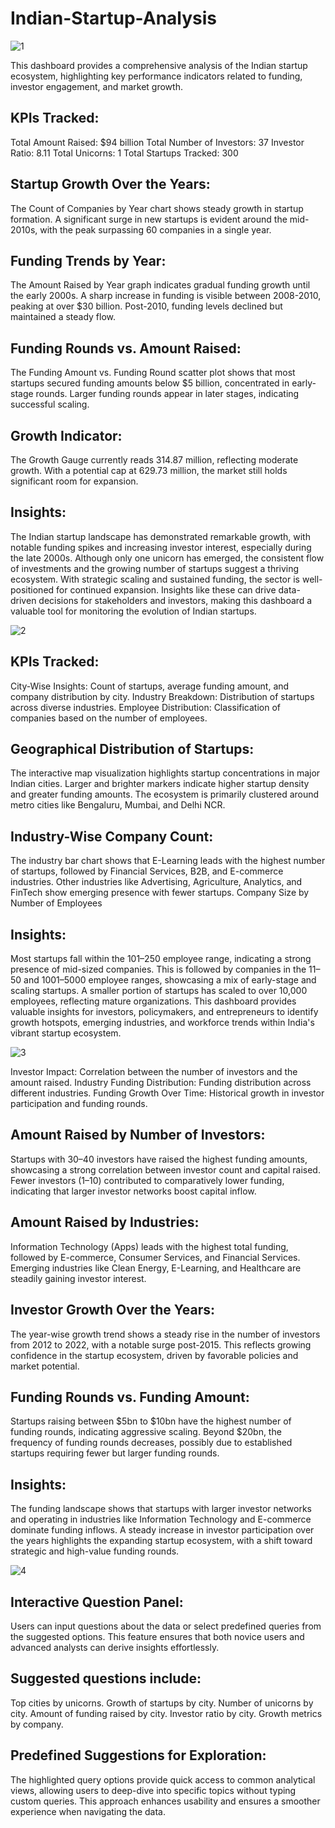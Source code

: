 # Indian-Startup-Analysis
![1](https://github.com/user-attachments/assets/deb1a22b-435f-400c-9cd7-a521f3ffbdaa)

This dashboard provides a comprehensive analysis of the Indian startup ecosystem, highlighting key performance indicators related to funding, investor engagement, and market growth.

## KPIs Tracked:
Total Amount Raised: $94 billion
Total Number of Investors: 37
Investor Ratio: 8.11
Total Unicorns: 1
Total Startups Tracked: 300

## Startup Growth Over the Years:
The Count of Companies by Year chart shows steady growth in startup formation.
A significant surge in new startups is evident around the mid-2010s, with the peak surpassing 60 companies in a single year.

## Funding Trends by Year:
The Amount Raised by Year graph indicates gradual funding growth until the early 2000s.
A sharp increase in funding is visible between 2008-2010, peaking at over $30 billion.
Post-2010, funding levels declined but maintained a steady flow.

## Funding Rounds vs. Amount Raised:
The Funding Amount vs. Funding Round scatter plot shows that most startups secured funding amounts below $5 billion, concentrated in early-stage rounds.
Larger funding rounds appear in later stages, indicating successful scaling.

## Growth Indicator:
The Growth Gauge currently reads 314.87 million, reflecting moderate growth.
With a potential cap at 629.73 million, the market still holds significant room for expansion.

## Insights:
The Indian startup landscape has demonstrated remarkable growth, with notable funding spikes and increasing investor interest, especially during the late 2000s. 
Although only one unicorn has emerged, the consistent flow of investments and the growing number of startups suggest a thriving ecosystem. With strategic scaling and sustained funding, the sector is well-positioned for continued expansion.
Insights like these can drive data-driven decisions for stakeholders and investors, making this dashboard a valuable tool for monitoring the evolution of Indian startups.

![2](https://github.com/user-attachments/assets/a1a17f88-ce00-404f-93b8-d97bf3764ea8)

## KPIs Tracked:
City-Wise Insights: Count of startups, average funding amount, and company distribution by city.
Industry Breakdown: Distribution of startups across diverse industries.
Employee Distribution: Classification of companies based on the number of employees.

## Geographical Distribution of Startups:
The interactive map visualization highlights startup concentrations in major Indian cities.
Larger and brighter markers indicate higher startup density and greater funding amounts.
The ecosystem is primarily clustered around metro cities like Bengaluru, Mumbai, and Delhi NCR.

## Industry-Wise Company Count:
The industry bar chart shows that E-Learning leads with the highest number of startups, followed by Financial Services, B2B, and E-commerce industries.
Other industries like Advertising, Agriculture, Analytics, and FinTech show emerging presence with fewer startups.
Company Size by Number of Employees

## Insights:
Most startups fall within the 101–250 employee range, indicating a strong presence of mid-sized companies.
This is followed by companies in the 11–50 and 1001–5000 employee ranges, showcasing a mix of early-stage and scaling startups.
A smaller portion of startups has scaled to over 10,000 employees, reflecting mature organizations.
This dashboard provides valuable insights for investors, policymakers, and entrepreneurs to identify growth hotspots, emerging industries, and workforce trends within India's vibrant startup ecosystem.

![3](https://github.com/user-attachments/assets/f91a67c8-05ff-4c7c-8e29-44e1eea20498)

Investor Impact: Correlation between the number of investors and the amount raised.
Industry Funding Distribution: Funding distribution across different industries.
Funding Growth Over Time: Historical growth in investor participation and funding rounds.

## Amount Raised by Number of Investors:
Startups with 30–40 investors have raised the highest funding amounts, showcasing a strong correlation between investor count and capital raised.
Fewer investors (1–10) contributed to comparatively lower funding, indicating that larger investor networks boost capital inflow.

## Amount Raised by Industries:
Information Technology (Apps) leads with the highest total funding, followed by E-commerce, Consumer Services, and Financial Services.
Emerging industries like Clean Energy, E-Learning, and Healthcare are steadily gaining investor interest.

## Investor Growth Over the Years:
The year-wise growth trend shows a steady rise in the number of investors from 2012 to 2022, with a notable surge post-2015.
This reflects growing confidence in the startup ecosystem, driven by favorable policies and market potential.

## Funding Rounds vs. Funding Amount:
Startups raising between $5bn to $10bn have the highest number of funding rounds, indicating aggressive scaling.
Beyond $20bn, the frequency of funding rounds decreases, possibly due to established startups requiring fewer but larger funding rounds.

## Insights:
The funding landscape shows that startups with larger investor networks and operating in industries like Information Technology and E-commerce dominate funding inflows.
A steady increase in investor participation over the years highlights the expanding startup ecosystem, with a shift toward strategic and high-value funding rounds.

![4](https://github.com/user-attachments/assets/07a1ad56-f9f5-4172-afae-d4d316730ff0)

## Interactive Question Panel:
Users can input questions about the data or select predefined queries from the suggested options. This feature ensures that both novice users and advanced analysts can derive insights effortlessly.

## Suggested questions include:
Top cities by unicorns.
Growth of startups by city.
Number of unicorns by city.
Amount of funding raised by city.
Investor ratio by city.
Growth metrics by company.

## Predefined Suggestions for Exploration:
The highlighted query options provide quick access to common analytical views, allowing users to deep-dive into specific topics without typing custom queries.
This approach enhances usability and ensures a smoother experience when navigating the data.




